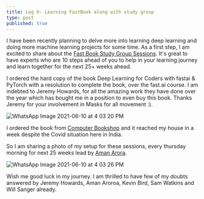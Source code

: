 ```yaml
---
title: Log 0- Learning FastBook along with study group
type: post
published: true
---
```



I have been recently planning to delve more into learning deep learning and doing more machine learning projects for some time. As a first step,
I am excited to share about the [Fast Book Study Group Sessions](https://wandb.me/fastbook). It's great to have experts who are 10 steps 
ahead of you to help in your learning journey and learn together for the next 25+ weeks ahead.

I ordered the hard copy of the book Deep Learning for Coders with fastai & PyTorch with a resolution to complete the book, over the fast.ai
course. I am indebted to Jeremy Howards, for all the amazing work they have done over the year which has bought me in a position to even buy
this book. Thanks Jeremy for your involvement in Masks for all movement :).

![WhatsApp Image 2021-06-10 at 4 03 20 PM](https://user-images.githubusercontent.com/24592806/121511013-d8731500-ca05-11eb-8848-cc760cdf4dd4.jpeg)

I ordered the book from [Computer Bookshop](https://www.cb-india.com/?currency=INR) and it reached my house in a week despite the Covid situation here in India.

So I am sharing a photo of my setup for these sessions, every thursday morning for next 25 weeks lead by [Aman Arora](https://twitter.com/amaarora).

![WhatsApp Image 2021-06-10 at 4 03 26 PM](https://user-images.githubusercontent.com/24592806/121511387-3273da80-ca06-11eb-9dff-3d3d76e5eb50.jpeg)

Wish me good luck in my journey. I am thrilled to have few of my doubts answered by Jeremy Howards, Aman Aroroa, Kevin Bird, Sam Watkins and Will Sanger already.

